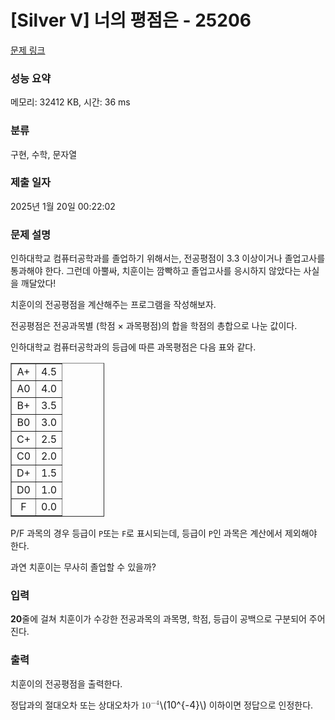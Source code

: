 # [Silver V] 너의 평점은 - 25206 

[문제 링크](https://www.acmicpc.net/problem/25206) 

### 성능 요약

메모리: 32412 KB, 시간: 36 ms

### 분류

구현, 수학, 문자열

### 제출 일자

2025년 1월 20일 00:22:02

### 문제 설명

<p>인하대학교 컴퓨터공학과를 졸업하기 위해서는, 전공평점이 3.3 이상이거나 졸업고사를 통과해야 한다. 그런데 아뿔싸, 치훈이는 깜빡하고 졸업고사를 응시하지 않았다는 사실을 깨달았다!</p>

<p>치훈이의 전공평점을 계산해주는 프로그램을 작성해보자.</p>

<p>전공평점은 전공과목별 (학점 × 과목평점)의 합을 학점의 총합으로 나눈 값이다.</p>

<p>인하대학교 컴퓨터공학과의 등급에 따른 과목평점은 다음 표와 같다.</p>

<table border="1" cellpadding="1" cellspacing="1" class="table table-bordered" style="width: 150px;">
	<tbody>
		<tr>
			<td style="text-align: center;">A+</td>
			<td style="text-align: center;">4.5</td>
		</tr>
		<tr>
			<td style="text-align: center;">A0</td>
			<td style="text-align: center;">4.0</td>
		</tr>
		<tr>
			<td style="text-align: center;">B+</td>
			<td style="text-align: center;">3.5</td>
		</tr>
		<tr>
			<td style="text-align: center;">B0</td>
			<td style="text-align: center;">3.0</td>
		</tr>
		<tr>
			<td style="text-align: center;">C+</td>
			<td style="text-align: center;">2.5</td>
		</tr>
		<tr>
			<td style="text-align: center;">C0</td>
			<td style="text-align: center;">2.0</td>
		</tr>
		<tr>
			<td style="text-align: center;">D+</td>
			<td style="text-align: center;">1.5</td>
		</tr>
		<tr>
			<td style="text-align: center;">D0</td>
			<td style="text-align: center;">1.0</td>
		</tr>
		<tr>
			<td style="text-align: center;">F</td>
			<td style="text-align: center;">0.0</td>
		</tr>
	</tbody>
</table>

<p>P/F 과목의 경우 등급이 <code>P</code>또는 <code>F</code>로 표시되는데, 등급이 <code>P</code>인 과목은 계산에서 제외해야 한다.</p>

<p>과연 치훈이는 무사히 졸업할 수 있을까?</p>

### 입력 

 <p><strong>20</strong>줄에 걸쳐 치훈이가 수강한 전공과목의 과목명, 학점, 등급이 공백으로 구분되어 주어진다.</p>

### 출력 

 <p>치훈이의 전공평점을 출력한다.</p>

<p>정답과의 절대오차 또는 상대오차가 <mjx-container class="MathJax" jax="CHTML" style="font-size: 109%; position: relative;"><mjx-math class="MJX-TEX" aria-hidden="true"><mjx-msup><mjx-mn class="mjx-n"><mjx-c class="mjx-c31"></mjx-c><mjx-c class="mjx-c30"></mjx-c></mjx-mn><mjx-script style="vertical-align: 0.393em;"><mjx-texatom size="s" texclass="ORD"><mjx-mo class="mjx-n"><mjx-c class="mjx-c2212"></mjx-c></mjx-mo><mjx-mn class="mjx-n"><mjx-c class="mjx-c34"></mjx-c></mjx-mn></mjx-texatom></mjx-script></mjx-msup></mjx-math><mjx-assistive-mml unselectable="on" display="inline"><math xmlns="http://www.w3.org/1998/Math/MathML"><msup><mn>10</mn><mrow data-mjx-texclass="ORD"><mo>−</mo><mn>4</mn></mrow></msup></math></mjx-assistive-mml><span aria-hidden="true" class="no-mathjax mjx-copytext">\(10^{-4}\)</span></mjx-container> 이하이면 정답으로 인정한다.</p>

